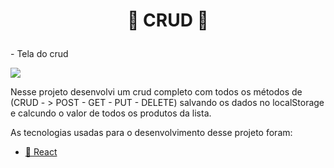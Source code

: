 
<h1> 
<p align="center"> 
🚧 CRUD 🚧
<p></h1>

</p>
<p>
- Tela do crud
</p> 
<p>
<img src="https://uploaddeimagens.com.br/images/002/664/886/original/crud.PNG?1590104297" /> 




Nesse projeto desenvolvi um crud completo com todos os métodos de (CRUD - > POST - GET - PUT - DELETE) salvando os dados no localStorage e calcundo o valor de todos os produtos da lista.

<P> As tecnologias usadas para o desenvolvimento desse projeto foram:</p>

 - <a href="https://pt-br.reactjs.org/">🚀 React </a>
